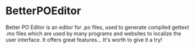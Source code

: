 BetterPOEditor
==============

Better PO Editor is an editor for .po files, used to generate compiled gettext .mo files which are used by many programs and websites to localize the user interface. It offers great features... It's worth to give it a try!